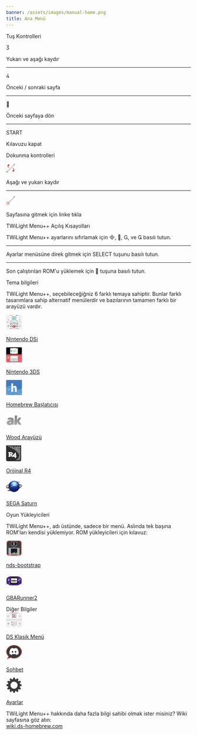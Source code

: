 ```yaml
---
banner: /assets/images/manual-home.png
title: Ana Menü
---
```


<div id="button-controls" class="section-title">Tuş Kontrolleri</div>
<div class="section-body">
    <div class="button-action-group">
        <p class="button-action button">&#xE07D;</p>
        <p class="button-action-text">Yukarı ve aşağı kaydır</p>
    </div>
    <hr>
    <div class="button-action-group">
        <p class="button-action button">&#xE07E;</p>
        <p class="button-action-text">Önceki / sonraki sayfa</p>
    </div>
    <hr>
    <div class="button-action-group">
        <p class="button-action button">&#xE001;</p>
        <p class="button-action-text">Önceki sayfaya dön</p>
    </div>
    <hr>
    <div class="button-action-group">
        <p class="button-action">START</p>
        <p class="button-action-text">Kılavuzu kapat</p>
    </div>
</div>

<div id="touch-controls" class="section-title">Dokunma kontrolleri</div>
<div class="section-body">
    <div class="button-action-group">
        <p class="button-action"><img src="/assets/images/up-down.png" alt="Dokunmatik ekranda yukarı/aşağı kaydırın"></p>
        <p class="button-action-text">Aşağı ve yukarı kaydır</p>
    </div>
    <hr>
    <div class="button-action-group">
        <p class="button-action"><img src="/assets/images/tap.png" alt="Ekrana dokunun"></p>
        <p class="button-action-text">Sayfasına gitmek için linke tıkla</p>
    </div>
</div>

<div id="twilight-menu-boot-shortcuts" class="section-title">TWiLight Menu++ Açılış Kısayolları</div>
<div class="section-body">
    <p>
        TWiLight Menu++ ayarlarını sıfırlamak için &#xE000;, &#xE001;, &#xE002;, ve &#xE003; basılı tutun.
    </p>
    <hr>
    <p>
        Ayarlar menüsüne direk gitmek için SELECT tuşunu basılı tutun.
    </p>
    <hr>
    <p>
        Son çalıştırılan ROM'u yüklemek için &#xE001; tuşuna basılı tutun.
    </p>
</div>

<div id="theme-information" class="section-title">Tema bilgileri</div>
<div class="section-body">
    <p class="mb-2">TWiLight Menu++, seçebileceğiğniz 6 farklı temaya sahiptir. Bunlar farklı tasarımlara sahip alternatif menülerdir ve bazılarının tamamen farklı bir arayüzü vardır.</p>
    <div class="grid-container-3">
        <div class="grid-item">
            <img src="/assets/images/dsi-icon.png">
            <p>
                <a href="theme1-dsi">Nintendo DSi</a>
            </p>
        </div>
        <div class="grid-item">
            <img src="/assets/images/3ds-icon.png">
            <p>
                <a href="theme2-3ds">Nintendo 3DS</a>
            </p>
        </div>
        <div class="grid-item">
            <img src="/assets/images/hbl-icon.png">
            <p>
                <a href="theme6-hbl">Homebrew Başlatıcısı</a>
            </p>
        </div>
        <div class="grid-item">
            <img src="/assets/images/ak-icon.png">
            <p>
                <a href="theme4-acekard">Wood Arayüzü</a>
            </p>
        </div>
        <div class="grid-item">
            <img src="/assets/images/r4-icon.png">
            <p>
                <a href="theme3-r4">Orijinal R4</a>
            </p>
        </div>
        <div class="grid-item">
            <img src="/assets/images/saturn-logo.png">
            <p>
                <a href="theme5-saturn">SEGA Saturn</a>
            </p>
        </div>
    </div>
</div>

<div id="game-loaders" class="section-title">Oyun Yükleyicileri</div>
<div class="section-body">
    <p class="mb-2">TWiLight Menu++, adı üstünde, sadece bir menü. Aslında tek başına ROM'ları kendisi yüklemiyor. ROM yükleyicileri için kılavuz:</p>
    <div class="grid-container-2">
        <div class="grid-item">
            <img src="/assets/images/ndsb-icon.png">
            <p>
                <a href="nds-bootstrap">nds-bootstrap</a>
            </p>
        </div>
        <div class="grid-item">
            <img src="/assets/images/gba-icon.png">
            <p>
                <a href="gbarunner2">GBARunner2</a>
            </p>
        </div>
    </div>
</div>

<div id="other-information" class="section-title">Diğer Bilgiler</div>
<div class="section-body">
    <div class="grid-container-3 mb-2">
        <div class="grid-item">
            <img src="/assets/images/ds-icon.png">
            <p>
                <a href="ds-classic-menu">DS Klasik Menü</a>
            </p>
        </div>
        <div class="grid-item">
            <img src="/assets/images/chat-icon.png">
            <p>
                <a href="chat">Sohbet</a>
            </p>
        </div>
        <div class="grid-item">
            <img src="/assets/images/settings-icon.png">
            <p>
                <a href="settings">Ayarlar</a>
            </p>
        </div>
    </div>
    <p>
        TWiLight Menu++ hakkında daha fazla bilgi sahibi olmak ister misiniz? Wiki sayfasına göz atın: <br><a href="https://wiki.ds-homebrew.com">wiki.ds-homebrew.com</a>
    </p>
</div>
